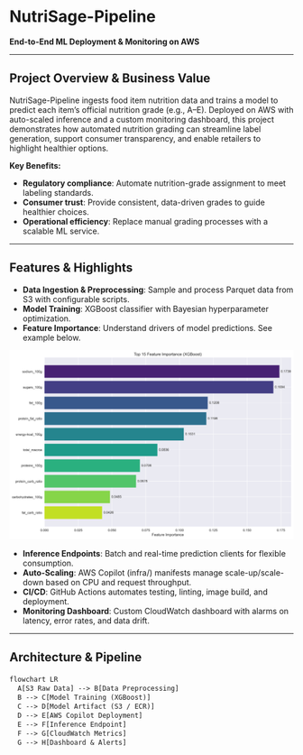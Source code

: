 # NutriSage-Pipeline

**End-to-End ML Deployment & Monitoring on AWS**

---

## Project Overview & Business Value
NutriSage-Pipeline ingests food item nutrition data and trains a model to predict each item’s official nutrition grade (e.g., A–E). Deployed on AWS with auto-scaled inference and a custom monitoring dashboard, this project demonstrates how automated nutrition grading can streamline label generation, support consumer transparency, and enable retailers to highlight healthier options.

**Key Benefits:**
- **Regulatory compliance**: Automate nutrition-grade assignment to meet labeling standards.  
- **Consumer trust**: Provide consistent, data-driven grades to guide healthier choices.  
- **Operational efficiency**: Replace manual grading processes with a scalable ML service.

---

## Features & Highlights
- **Data Ingestion & Preprocessing**: Sample and process Parquet data from S3 with configurable scripts.  
- **Model Training**: XGBoost classifier with Bayesian hyperparameter optimization.  
- **Feature Importance**: Understand drivers of model predictions. See example below.

![Feature Importance](docs/figures/feature_importance.png)

- **Inference Endpoints**: Batch and real-time prediction clients for flexible consumption.  
- **Auto-Scaling**: AWS Copilot (infra/) manifests manage scale-up/scale-down based on CPU and request throughput.  
- **CI/CD**: GitHub Actions automates testing, linting, image build, and deployment.  
- **Monitoring Dashboard**: Custom CloudWatch dashboard with alarms on latency, error rates, and data drift.

---

## Architecture & Pipeline

```mermaid
flowchart LR
  A[S3 Raw Data] --> B[Data Preprocessing]
  B --> C[Model Training (XGBoost)]
  C --> D[Model Artifact (S3 / ECR)]
  D --> E[AWS Copilot Deployment]
  E --> F[Inference Endpoint]
  F --> G[CloudWatch Metrics]
  G --> H[Dashboard & Alerts]
```